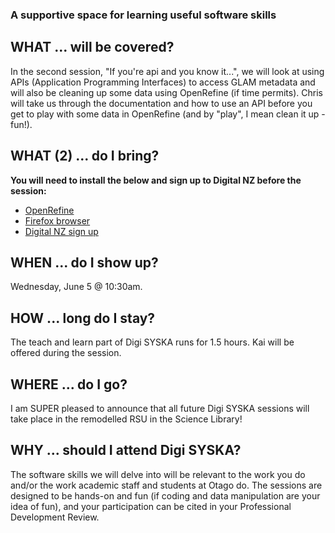 ### A supportive space for learning useful software skills

## WHAT ... will be covered?
In the second session, "If you're api and you know it...", we will look at using APIs (Application Programming Interfaces) to access GLAM metadata and will also be cleaning up some data using OpenRefine (if time permits). Chris will take us through the documentation and how to use an API before you get to play with some data in OpenRefine (and by "play", I mean clean it up - fun!).   

## WHAT (2) ... do I bring?
**You will need to install the below and sign up to Digital NZ before the session:** 
* [OpenRefine](http://openrefine.org/download.html)
* [Firefox browser](https://www.mozilla.org/en-US/firefox/new/)
* [Digital NZ sign up](https://digitalnz.org/)

## WHEN ... do I show up?
Wednesday, June 5 @ 10:30am. 

## HOW ... long do I stay?
The teach and learn part of Digi SYSKA runs for 1.5 hours. Kai will be offered during the session.

## WHERE ... do I go?
I am SUPER pleased to announce that all future Digi SYSKA sessions will take place in the remodelled RSU in the Science Library!

## WHY ... should I attend Digi SYSKA?
The software skills we will delve into will be relevant to the work you do and/or the work academic staff and students at Otago do. The sessions are designed to be hands-on and fun (if coding and data manipulation are your idea of fun), and your participation can be cited in your Professional Development Review. 

